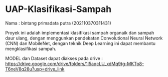 # UAP-Klasifikasi-Sampah


Nama  : bintang primadata putra (202110370311431)


Proyek ini adalah implementasi klasifikasi sampah organaik dan sampah daur ulang, dengan menggunkan pendekatan Convolutional Neural Network (CNN) dan MobileNet, dengan  teknik Deep Learning ini dapat membantu mengklasifikasi sampah.

MODEL dan Dataset dapat diakses pada drive : https://drive.google.com/drive/folders/1l5aqcLU_xdMq9tg-MKTp8-T6neV8q28u?usp=drive_link
